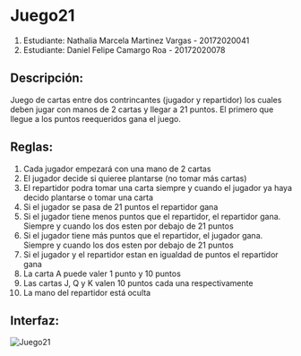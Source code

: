 # Juego21
1) Estudiante: Nathalia Marcela Martinez Vargas - 20172020041
2) Estudiante: Daniel Felipe Camargo Roa - 20172020078  

## Descripción:
Juego de cartas entre dos contrincantes (jugador y repartidor) los cuales deben jugar con manos de 2 cartas y llegar a 21 puntos. El primero que llegue a los puntos reequeridos gana el juego.

## Reglas:
1) Cada jugador empezará con una mano de 2 cartas
2) El jugador decide si quieree plantarse (no tomar más cartas)
3) El repartidor podra tomar una carta siempre y cuando el jugador ya haya decido plantarse o tomar una carta
4) Si el jugador se pasa de 21 puntos el repartidor gana
5) Si el jugador tiene menos puntos que el repartidor, el repartidor gana. Siempre y cuando los dos esten por debajo de 21 puntos
6) Si el jugador tiene más puntos que el repartidor, el jugador gana. Siempre y cuando los dos esten por debajo de 21 puntos
7) Si el jugador y el repartidor estan en igualdad de puntos el repartidor gana
8) La carta A puede valer 1 punto y 10 puntos
9) Las cartas J, Q y K valen 10 puntos cada una respectivamente
10) La mano del repartidor está oculta

## Interfaz:
![Juego21]()
